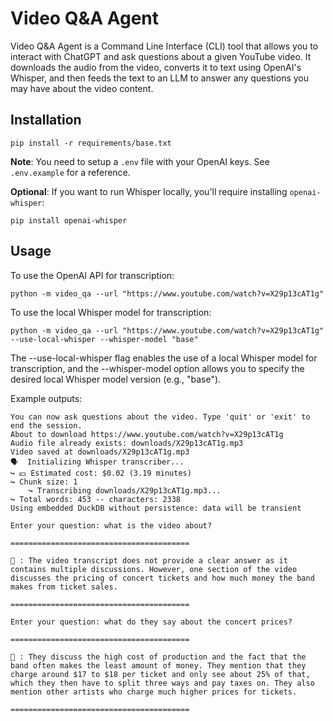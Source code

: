 # Video Q&A Agent

Video Q&A Agent is a Command Line Interface (CLI) tool that allows you to interact with ChatGPT and ask questions about a given YouTube video. It downloads the audio from the video, converts it to text using OpenAI's Whisper, and then feeds the text to an LLM to answer any questions you may have about the video content.

## Installation

```console
pip install -r requirements/base.txt
```

**Note**: You need to setup a `.env` file with your OpenAI keys. See `.env.example` for a reference.

**Optional**: If you want to run Whisper locally, you'll require installing `openai-whisper`:

```console
pip install openai-whisper
```

## Usage

To use the OpenAI API for transcription:

```console
python -m video_qa --url "https://www.youtube.com/watch?v=X29p13cAT1g"
```

To use the local Whisper model for transcription:

```console
python -m video_qa --url "https://www.youtube.com/watch?v=X29p13cAT1g" --use-local-whisper --whisper-model "base"
```

The --use-local-whisper flag enables the use of a local Whisper model for transcription, and the --whisper-model option allows you to specify the desired local Whisper model version (e.g., "base").

Example outputs:

```
You can now ask questions about the video. Type 'quit' or 'exit' to end the session.
About to download https://www.youtube.com/watch?v=X29p13cAT1g
Audio file already exists: downloads/X29p13cAT1g.mp3
Video saved at downloads/X29p13cAT1g.mp3
🗣️  Initializing Whisper transcriber...
↪ 💵 Estimated cost: $0.02 (3.19 minutes)
↪ Chunk size: 1
	↪ Transcribing downloads/X29p13cAT1g.mp3...
↪ Total words: 453 -- characters: 2338
Using embedded DuckDB without persistence: data will be transient

Enter your question: what is the video about?

========================================

🤖 : The video transcript does not provide a clear answer as it contains multiple discussions. However, one section of the video discusses the pricing of concert tickets and how much money the band makes from ticket sales.

========================================

Enter your question: what do they say about the concert prices?

========================================

🤖 : They discuss the high cost of production and the fact that the band often makes the least amount of money. They mention that they charge around $17 to $18 per ticket and only see about 25% of that, which they then have to split three ways and pay taxes on. They also mention other artists who charge much higher prices for tickets.

========================================

```
